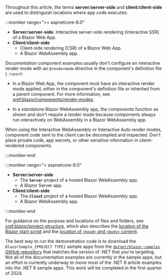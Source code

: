 Throughout this article, the terms **server**/**server-side** and **client**/**client-side** are used to distinguish locations where app code executes:

:::moniker range=">= aspnetcore-8.0"

* **Server**/**server-side**: Interactive server-side rendering (interactive SSR) of a Blazor Web App.
* **Client**/**client-side**
  * Client-side rendering (CSR) of a Blazor Web App.
  * A Blazor WebAssembly app.

Documentation component examples usually don't configure an interactive render mode with an `@rendermode` directive in the component's definition file (`.razor`):

* In a Blazor Web App, the component must have an interactive render mode applied, either in the component's definition file or inherited from a parent component. For more information, see <xref:blazor/components/render-modes>.

* In a standalone Blazor WebAssembly app, the components function as shown and don't require a render mode because components always run interactively on WebAssembly in a Blazor WebAssembly app.

When using the Interactive WebAssembly or Interactive Auto render modes, component code sent to the client can be decompiled and inspected. Don't place private code, app secrets, or other sensitive information in client-rendered components.

:::moniker-end

:::moniker range="< aspnetcore-8.0"

* **Server**/**server-side**
  * The **`Server`** project of a hosted Blazor WebAssembly app.
  * A Blazor Server app.
* **Client**/**client-side**
  * The **`Client`** project of a hosted Blazor WebAssembly app.
  * A Blazor WebAssembly app.

:::moniker-end

For guidance on the purpose and locations of files and folders, see <xref:blazor/project-structure>, which also describes the [location of the Blazor start script](xref:blazor/project-structure#location-of-the-blazor-script) and the [location of `<head>` and `<body>` content](xref:blazor/project-structure#location-of-head-and-body-content).

The best way to run the demonstration code is to download the `BlazorSample_{PROJECT TYPE}` sample apps from the [`dotnet/blazor-samples` GitHub repository](https://github.com/dotnet/blazor-samples) that matches the version of .NET that you're targeting. Not all of the documentation examples are currently in the sample apps, but an effort is currently underway to move most of the .NET 8 article examples into the .NET 8 sample apps. This work will be completed in the first quarter of 2024.
